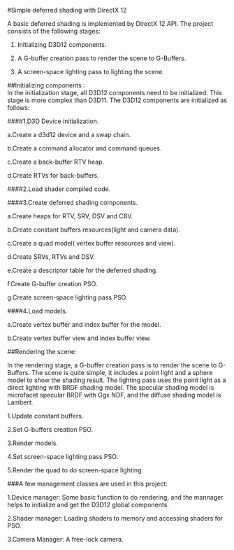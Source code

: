 #Simple deferred shading with DirectX 12

A basic deferred shading is implemented by DirectX 12 API. 
The project consists of the following stages: 

1. Initializing D3D12 components.

2. A G-buffer creation pass to render the scene to G-Buffers.

3. A screen-space lighting pass to lighting the scene.  



##Initializing components :  
In the initialization stage, all D3D12 components need to be initialized. This stage is more complex than D3D11. The D3D12 components are initialized as follows: 

####1.D3D Device initialization.

a.Create a d3d12 device and a swap chain.

b.Create a command allocator and command queues.

c.Create a back-buffer RTV heap.

d.Create RTVs for back-buffers.

####2.Load shader compiled code.

####3.Create deferred shading components.

a.Create heaps for RTV, SRV, DSV and CBV.

b.Create constant buffers resources(light and camera data).

c.Create a quad model( vertex buffer resources and view).

d.Create SRVs, RTVs and DSV.

e.Create a descriptor table for the deferred shading.

f.Create G-buffer creation PSO.

g.Create screen-space lighting pass PSO.

####4.Load models. 

a.Create vertex buffer and index buffer for the model.

b.Create vertex buffer view and index buffer view.



##Rendering the scene: 

In the rendering stage, a G-buffer creation pass is to render the scene to G-Buffers. 
The scene is quite simple, it includes a point light and a sphere model to show the shading result. 
The lighting pass uses the point light as a direct lighting with BRDF shading model. 
The specular shading model is microfacet specular BRDF with Ggx NDF, and the diffuse shading model is Lambert. 

1.Update constant buffers.

2.Set G-buffers creation PSO.

3.Render models.

4.Set screen-space lighting pass PSO.

5.Render the quad  to do screen-space lighting.



###A few management classes are used in this project: 

1.Device manager: 
  Some basic function to do rendering, and the mannager helps to initialize and get the D3D12 global components. 


2.Shader manager: 
  Loading shaders to memory and accessing shaders for PSO. 


3.Camera Manager: 
A free-lock camera. 
